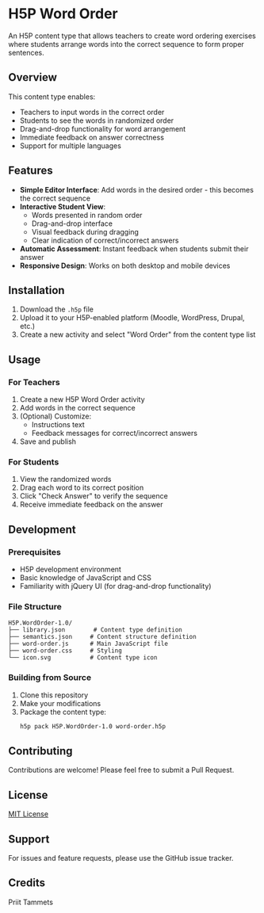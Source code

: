 # H5P Word Order

An H5P content type that allows teachers to create word ordering exercises where students arrange words into the correct sequence to form proper sentences.

## Overview

This content type enables:
- Teachers to input words in the correct order
- Students to see the words in randomized order
- Drag-and-drop functionality for word arrangement
- Immediate feedback on answer correctness
- Support for multiple languages

## Features

- **Simple Editor Interface**: Add words in the desired order - this becomes the correct sequence
- **Interactive Student View**: 
  - Words presented in random order
  - Drag-and-drop interface
  - Visual feedback during dragging
  - Clear indication of correct/incorrect answers
- **Automatic Assessment**: Instant feedback when students submit their answer
- **Responsive Design**: Works on both desktop and mobile devices

## Installation

1. Download the `.h5p` file
2. Upload it to your H5P-enabled platform (Moodle, WordPress, Drupal, etc.)
3. Create a new activity and select "Word Order" from the content type list

## Usage

### For Teachers

1. Create a new H5P Word Order activity
2. Add words in the correct sequence
3. (Optional) Customize:
   - Instructions text
   - Feedback messages for correct/incorrect answers
4. Save and publish

### For Students

1. View the randomized words
2. Drag each word to its correct position
3. Click "Check Answer" to verify the sequence
4. Receive immediate feedback on the answer

## Development

### Prerequisites

- H5P development environment
- Basic knowledge of JavaScript and CSS
- Familiarity with jQuery UI (for drag-and-drop functionality)

### File Structure

```
H5P.WordOrder-1.0/
├── library.json        # Content type definition
├── semantics.json     # Content structure definition
├── word-order.js      # Main JavaScript file
├── word-order.css     # Styling
└── icon.svg           # Content type icon
```

### Building from Source

1. Clone this repository
2. Make your modifications
3. Package the content type:
   ```bash
   h5p pack H5P.WordOrder-1.0 word-order.h5p
   ```

## Contributing

Contributions are welcome! Please feel free to submit a Pull Request.

## License

[MIT License](LICENSE)

## Support

For issues and feature requests, please use the GitHub issue tracker.

## Credits

Priit Tammets